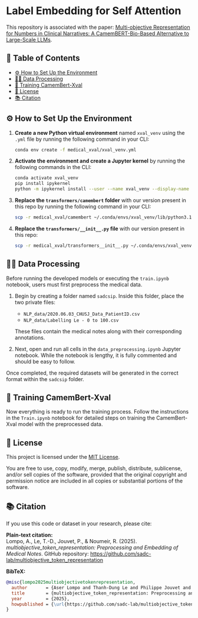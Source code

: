 # Label Embedding for Self Attention

This repository is associated with the paper: [Multi-objective Representation for Numbers in Clinical Narratives: A CamemBERT-Bio-Based Alternative to Large-Scale LLMs](https://arxiv.org/abs/2405.18448).

## 📑 Table of Contents

- [⚙️ How to Set Up the Environment](#-how-to-set-up-the-environment)
- [🧑‍⚕️ Data Processing](#-data-processing)
- [🚀 Training CamemBert-Xval](#-training-camembert-xval)
- [📄 License](#-license)
- [📚 Citation](#-citation)

## ⚙️ How to Set Up the Environment

1. **Create a new Python virtual environment** named `xval_venv` using the `.yml` file by running the following command in your CLI:
    ```bash
    conda env create -f medical_xval/xval_venv.yml
    ```

2. **Activate the environment and create a Jupyter kernel** by running the following commands in the CLI:
    ```bash
    conda activate xval_venv
    pip install ipykernel
    python -m ipykernel install --user --name xval_venv --display-name "xval_venv"
    ```

3. **Replace the `transformers/camembert` folder** with our version present in this repo by running the following command in your CLI:
    ```bash
    scp -r medical_xval/camembert ~/.conda/envs/xval_venv/lib/python3.11/site-packages/transformers/models
    ```

4. **Replace the `transformers/__init__.py` file** with our version present in this repo:
    ```bash
    scp -r medical_xval/transformers__init__.py ~/.conda/envs/xval_venv/lib/python3.11/site-packages/transformers/__init__.py
    ```

## 🧑‍⚕️ Data Processing

Before running the developed models or executing the `train.ipynb` notebook, users must first preprocess the medical data.

1. Begin by creating a folder named `sadcsip`. Inside this folder, place the two private files:
   - `NLP_data/2020.06.03_CHUSJ_Data_PatientID.csv`
   - `NLP_data/Labelling Le - 0 to 100.csv`

   These files contain the medical notes along with their corresponding annotations.

2. Next, open and run all cells in the `data_preprocessing.ipynb` Jupyter notebook. While the notebook is lengthy, it is fully commented and should be easy to follow.

Once completed, the required datasets will be generated in the correct format within the `sadcsip` folder.

## 🚀 Training CamemBert-Xval

Now everything is ready to run the training process. Follow the instructions in the `Train.ipynb` notebook for detailed steps on training the CamemBert-Xval model with the preprocessed data.

## 📄 License

This project is licensed under the [MIT License](LICENSE).

You are free to use, copy, modify, merge, publish, distribute, sublicense, and/or sell copies of the software, provided that the original copyright and permission notice are included in all copies or substantial portions of the software.

## 📚 Citation

If you use this code or dataset in your research, please cite:

**Plain-text citation:**  
Lompo, A., Le, T.-D., Jouvet, P., & Noumeir, R. (2025). *multiobjective\_token\_representation: Preprocessing and Embedding of Medical Notes*. GitHub repository: https://github.com/sadc-lab/multiobjective_token_representation

**BibTeX:**
```bibtex
@misc{lompo2025multiobjectivetokenrepresentation,
  author       = {Aser Lompo and Thanh-Dung Le and Philippe Jouvet and Rita Noumeir},
  title        = {multiobjective_token_representation: Preprocessing and Embedding of Medical Notes},
  year         = {2025},
  howpublished = {\url{https://github.com/sadc-lab/multiobjective_token_representation}},
}